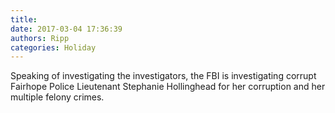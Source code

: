 ```yaml
---
title: 
date: 2017-03-04 17:36:39
authors: Ripp
categories: Holiday
---
```


 Speaking of investigating the investigators, the FBI is investigating corrupt Fairhope Police Lieutenant Stephanie Hollinghead for her corruption and her multiple felony crimes.